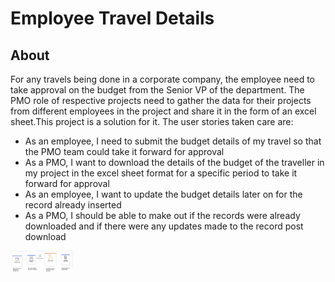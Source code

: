 <h1>Employee Travel Details</h1>
<h2>About</h2>
For any travels being done in a corporate company, the employee need to take approval on the budget from the Senior VP of the department. The PMO role of respective projects need to gather the data for their projects from different employees in the project and share it in the form of an excel sheet.This project is a solution for it.
The user stories taken care are:
<ul>
  <li>As an employee, I need to submit the budget details of my travel so that the PMO team could take it forward for approval</li>
  <li>As a PMO, I want to download the details of the budget of the traveller in my project in the excel sheet format for a specific period to take it forward for approval</li>
  <li>As an employee, I want to update the budget details later on for the record already inserted</li>
  <li>As a PMO, I should be able to make out if the records were already downloaded and if there were any updates made to the record post download</li>
  </ul>
  
  
<img src="public/Diagram.png" width="100">
